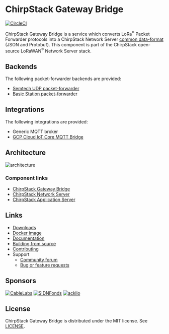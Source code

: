 # ChirpStack Gateway Bridge

[![CircleCI](https://circleci.com/gh/brocaar/chirpstack-gateway-bridge.svg?style=svg)](https://circleci.com/gh/brocaar/chirpstack-gateway-bridge)

ChirpStack Gateway Bridge is a service which converts LoRa<sup>&reg;</sup> Packet Forwarder protocols
into a ChirpStack Network Server [common data-format](https://github.com/brocaar/chirpstack-network-server/blob/master/api/gw/gw.proto) (JSON and Protobuf).
This component is part of the ChirpStack open-source LoRaWAN<sup>&reg;</sup> Network Server stack.

## Backends

The following packet-forwarder backends are provided:

* [Semtech UDP packet-forwarder](https://github.com/Lora-net/packet_forwarder)
* [Basic Station packet-forwarder](https://github.com/lorabasics/basicstation)

## Integrations

The following integrations are provided:

* Generic MQTT broker
* [GCP Cloud IoT Core MQTT Bridge](https://cloud.google.com/iot-core/)

## Architecture

![architecture](https://www.chirpstack.io/img/graphs/architecture.png)

### Component links

* [ChirpStack Gateway Bridge](https://www.chirpstack.io/gateway-bridge/)
* [ChirpStack Network Server](https://www.chirpstack.io/network-server/)
* [ChirpStack Application Server](https://www.chirpstack.io/application-server/)

## Links

* [Downloads](https://www.chirpstack.io/gateway-bridge/overview/downloads/)
* [Docker image](https://hub.docker.com/r/chirpstack/chirpstack-gateway-bridge/)
* [Documentation](https://www.chirpstack.io/gateway-bridge/)
* [Building from source](https://www.chirpstack.io/gateway-bridge/community/source/)
* [Contributing](https://www.chirpstack.io/gateway-bridge/community/contribute/)
* Support
  * [Community forum](https://community.chirpstack.io)
  * [Bug or feature requests](https://github.com/brocaar/chirpstack-gateway-bridge/issues)

## Sponsors

[![CableLabs](https://www.chirpstack.io/img/sponsors/cablelabs.png)](https://www.cablelabs.com/)
[![SIDNFonds](https://www.chirpstack.io/img/sponsors/sidn_fonds.png)](https://www.sidnfonds.nl/)
[![acklio](https://www.chirpstack.io/img/sponsors/acklio.png)](http://www.ackl.io/)

## License

ChirpStack Gateway Bridge is distributed under the MIT license. See 
[LICENSE](https://github.com/brocaar/chirpstack-gateway-bridge/blob/master/LICENSE).
